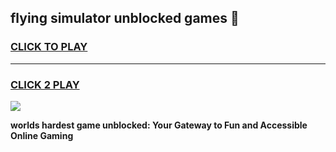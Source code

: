 
## flying simulator unblocked games 👋
<h3>
<a href="https://premium.freeplayer.one?title=flying_simulator_unblocked_games&ref=13F">CLICK TO PLAY</a></h3>
<hr>

<h3>
<a href="https://premium.freeplayer.one?title=flying_simulator_unblocked_games&ref=13F">CLICK 2 PLAY</a>
  
</h3>

<a href="https://premium.freeplayer.one?title=flying_simulator_unblocked_games&ref=12F/"><img src="https://clearcache.store/games.png"></a>


**worlds hardest game unblocked: Your Gateway to Fun and Accessible Online Gaming**
